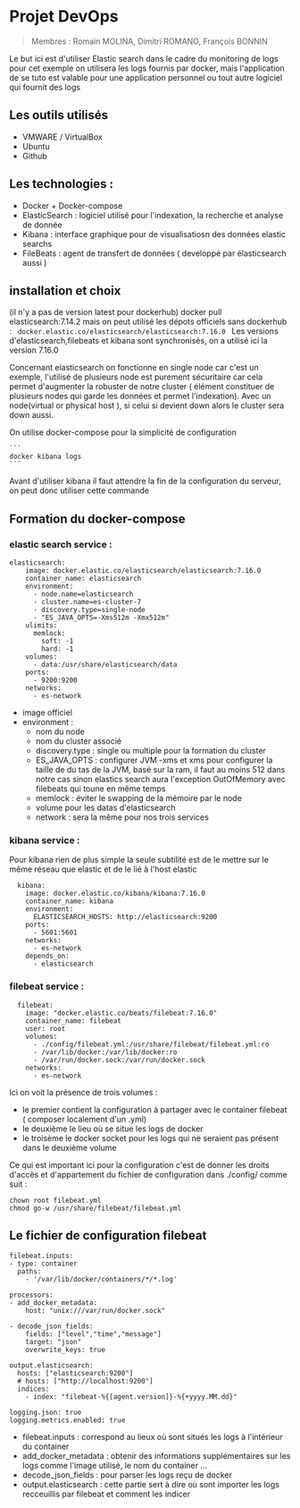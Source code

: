 # Projet DevOps

> Membres : Romain MOLINA, Dimitri ROMANO, François BONNIN

Le but ici est d'utiliser Elastic search dans le cadre du monitoring de logs
pour cet exemple on utilisera les logs fournis par docker, mais l'application de se tuto est valable pour une application personnel ou tout autre
logiciel qui fournit des logs

## Les outils utilisés
- VMWARE / VirtualBox
- Ubuntu
- Github

## Les technologies :
- Docker + Docker-compose 
- ElasticSearch : logiciel utilisé pour l'indexation, la recherche et analyse de donnée
- Kibana : interface graphique pour de visualisatiosn des données elastic searchs
- FileBeats : agent de transfert de données ( developpé par élasticsearch aussi )

## installation et choix
(il n'y a pas de version latest pour dockerhub)
docker pull elasticsearch:7.14.2
mais on peut utilisé les dépots officiels sans dockerhub :
    ``` 
    docker.elastic.co/elasticsearch/elasticsearch:7.16.0 
    ```
Les versions d'elasticsearch,filebeats et kibana sont synchronisés, on a utilisé ici la version 7.16.0

Concernant elasticsearch on fonctionne en single node car c'est un exemple, l'utilisé de plusieurs node est purement sécuritaire car cela permet
d'augmenter la robuster de notre cluster ( élément constituer de plusieurs nodes qui garde les données et permet l'indexation).
Avec un node(virtual or physical host ), si celui si devient down alors le cluster sera down aussi.

On utilise docker-compose pour la simplicité de configuration 

    ``` 
    docker kibana logs 
    ```
Avant d'utiliser kibana il faut attendre la fin de la configuration du serveur, on peut donc utiliser cette commande

## Formation du docker-compose
### elastic search service :
```
elasticsearch:
    image: docker.elastic.co/elasticsearch/elasticsearch:7.16.0
    container_name: elasticsearch
    environment:
      - node.name=elasticsearch
      - cluster.name=es-cluster-7
      - discovery.type=single-node
      - "ES_JAVA_OPTS=-Xms512m -Xmx512m"
    ulimits:
      memlock:
        soft: -1
        hard: -1
    volumes:
      - data:/usr/share/elasticsearch/data
    ports:
      - 9200:9200
    networks:
      - es-network
```
- image officiel
- environment :
    - nom du node
    - nom du cluster associé
    - discovery.type : single ou multiple pour la formation du cluster
    - ES_JAVA_OPTS : configurer JVM 
        -xms et xms pour configurer la taille de du tas de la JVM, basé sur la ram, il faut au moins 512 dans notre cas sinon elastics search 
            aura l'exception OutOfMemory avec filebeats qui toune en même temps
    - memlock : éviter le swapping de la mémoire par le node
    - volume pour les datas d'elasticsearch 
    - network : sera la même pour nos trois services 

###  kibana service : 
Pour kibana rien de plus simple la seule subtilité est de le mettre sur le même réseau que elastic et de le lié à l'host elastic
```
  kibana:
    image: docker.elastic.co/kibana/kibana:7.16.0
    container_name: kibana
    environment:
      ELASTICSEARCH_HOSTS: http://elasticsearch:9200
    ports:
      - 5601:5601
    networks:
      - es-network
    depends_on:
      - elasticsearch
```

###  filebeat service : 
```
  filebeat:
    image: "docker.elastic.co/beats/filebeat:7.16.0"
    container_name: filebeat
    user: root
    volumes:
      - ./config/filebeat.yml:/usr/share/filebeat/filebeat.yml:ro
      - /var/lib/docker:/var/lib/docker:ro
      - /var/run/docker.sock:/var/run/docker.sock
    networks:
      - es-network
```
Ici on voit la présence de trois volumes :
  - le premier contient la configuration à partager avec le container filebeat ( composer localement d'un .yml)
  - le deuxième le lieu où se situe les logs de docker
  - le troisème le docker socket pour les logs qui ne seraient pas présent dans le deuxième volume

Ce qui est important ici pour la configuration c'est de donner les droits d'accès et d'appartement du fichier de configuration dans ./config/
comme suit : 
```
chown root filebeat.yml
chmod go-w /usr/share/filebeat/filebeat.yml
```

## Le fichier de configuration filebeat
```
filebeat.inputs:
- type: container
  paths: 
    - '/var/lib/docker/containers/*/*.log'

processors:
- add_docker_metadata:
    host: "unix:///var/run/docker.sock"

- decode_json_fields:
    fields: ["level","time","message"]
    target: "json"
    overwrite_keys: true

output.elasticsearch:
  hosts: ["elasticsearch:9200"]
  # hosts: ["http://localhost:9200"]
  indices:
    - index: "filebeat-%{[agent.version]}-%{+yyyy.MM.dd}"

logging.json: true
logging.metrics.enabled: true
```

- filebeat.inputs : correspond au lieux où sont situés les logs à l'intérieur du container
- add_docker_metadata : obtenir des informations supplémentaires sur les logs comme l'image utilisé, le nom du container ...
- decode_json_fields : pour parser les logs reçu de docker
- output.elasticsearch : cette partie sert à dire où sont importer les logs recceuillis par filebeat et comment les indicer






